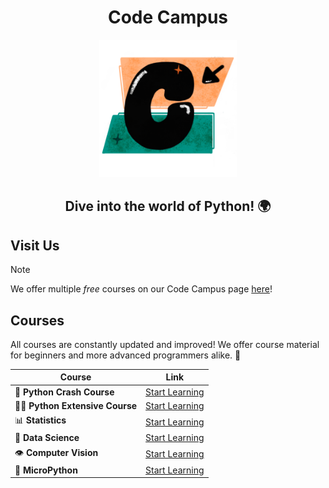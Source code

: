 <div align="center">
  <h1> Code Campus </h1>
  <img src="assets/icon.PNG" width="220px"</img>
  <h2>Dive into the world of Python! 🌍</h2>

</div>

## Visit Us

> [!NOTE]
> We offer multiple *free* courses on our Code Campus page [here](https://code-campus.at/)!

##  Courses

All courses are constantly updated and improved! We offer course material for 
beginners and more advanced programmers alike. 🚀

| Course                           | Link                                                          |
|----------------------------------|---------------------------------------------------------------|
| 🐍 **Python Crash Course**       | [Start Learning](https://code-campus.at/python/)           |
| 🐍🐍 **Python Extensive Course** | [Start Learning](https://code-campus.at/python-extensive/) |
| 📊 **Statistics**                | [Start Learning](https://code-campus.at/statistics/)       |
| 🤖 **Data Science**              | [Start Learning](https://code-campus.at/data-science/)     |
| 👁️ **Computer Vision**          | [Start Learning](https://code-campus.at/yolo/)             |
| 🔬 **MicroPython**               | [Start Learning](https://code-campus.at/micropython/)      |
